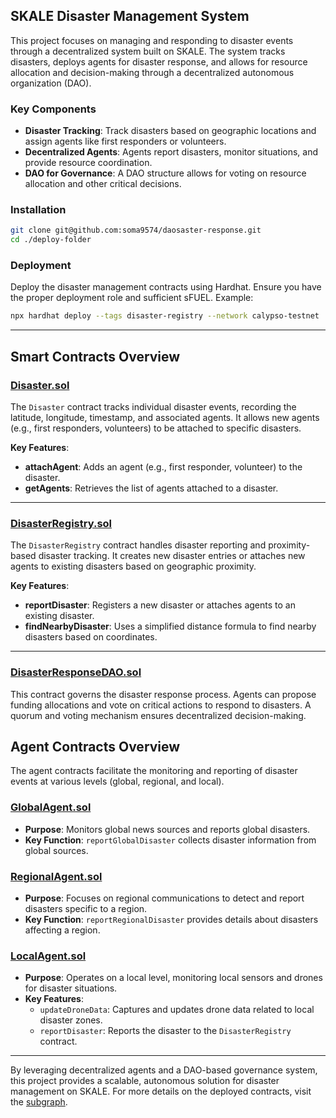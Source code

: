 
## SKALE Disaster Management System

This project focuses on managing and responding to disaster events through a decentralized system built on SKALE. The system tracks disasters, deploys agents for disaster response, and allows for resource allocation and decision-making through a decentralized autonomous organization (DAO).

### **Key Components**

-   **Disaster Tracking**: Track disasters based on geographic locations and assign agents like first responders or volunteers.
-   **Decentralized Agents**: Agents report disasters, monitor situations, and provide resource coordination.
-   **DAO for Governance**: A DAO structure allows for voting on resource allocation and other critical decisions.

### **Installation**

```sh
git clone git@github.com:soma9574/daosaster-response.git 
cd ./deploy-folder
``` 

### **Deployment**

Deploy the disaster management contracts using Hardhat. Ensure you have the proper deployment role and sufficient sFUEL. Example:

```sh 
npx hardhat deploy --tags disaster-registry --network calypso-testnet
``` 

----------

## Smart Contracts Overview

### [Disaster.sol](https://giant-half-dual-testnet.explorer.testnet.skalenodes.com/0x3B03E8D98C2c020E8D809fb2B55A85451e4e11C3)

The `Disaster` contract tracks individual disaster events, recording the latitude, longitude, timestamp, and associated agents. It allows new agents (e.g., first responders, volunteers) to be attached to specific disasters.

**Key Features**:

-   **attachAgent**: Adds an agent (e.g., first responder, volunteer) to the disaster.
-   **getAgents**: Retrieves the list of agents attached to a disaster.

----------

### [DisasterRegistry.sol](https://giant-half-dual-testnet.explorer.testnet.skalenodes.com/address/0x0948e40e40860A02956E70E814c8C5088f4049E0)

The `DisasterRegistry` contract handles disaster reporting and proximity-based disaster tracking. It creates new disaster entries or attaches new agents to existing disasters based on geographic proximity.

**Key Features**:

-   **reportDisaster**: Registers a new disaster or attaches agents to an existing disaster.
-   **findNearbyDisaster**: Uses a simplified distance formula to find nearby disasters based on coordinates.

----------

### [DisasterResponseDAO.sol](https://api.goldsky.com/api/public/project_cm0bmkexjt0n601ww47obci68/subgraphs/calypso/v0.0.6/gn)

This contract governs the disaster response process. Agents can propose funding allocations and vote on critical actions to respond to disasters. A quorum and voting mechanism ensures decentralized decision-making.


## **Agent Contracts Overview**

The agent contracts facilitate the monitoring and reporting of disaster events at various levels (global, regional, and local).

### [GlobalAgent.sol](https://api.goldsky.com/api/public/project_cm0bmkexjt0n601ww47obci68/subgraphs/calypso/v0.0.6/gn)

-   **Purpose**: Monitors global news sources and reports global disasters.
-   **Key Function**: `reportGlobalDisaster` collects disaster information from global sources.

### [RegionalAgent.sol](https://api.goldsky.com/api/public/project_cm0bmkexjt0n601ww47obci68/subgraphs/calypso/v0.0.6/gn)

-   **Purpose**: Focuses on regional communications to detect and report disasters specific to a region.
-   **Key Function**: `reportRegionalDisaster` provides details about disasters affecting a region.

### [LocalAgent.sol](https://api.goldsky.com/api/public/project_cm0bmkexjt0n601ww47obci68/subgraphs/calypso/v0.0.6/gn)

-   **Purpose**: Operates on a local level, monitoring local sensors and drones for disaster situations.
-   **Key Features**:
    -   `updateDroneData`: Captures and updates drone data related to local disaster zones.
    -   `reportDisaster`: Reports the disaster to the `DisasterRegistry` contract.

----------

By leveraging decentralized agents and a DAO-based governance system, this project provides a scalable, autonomous solution for disaster management on SKALE. For more details on the deployed contracts, visit the [subgraph](https://api.goldsky.com/api/public/project_cm0bmkexjt0n601ww47obci68/subgraphs/calypso/v0.0.6/gn).
